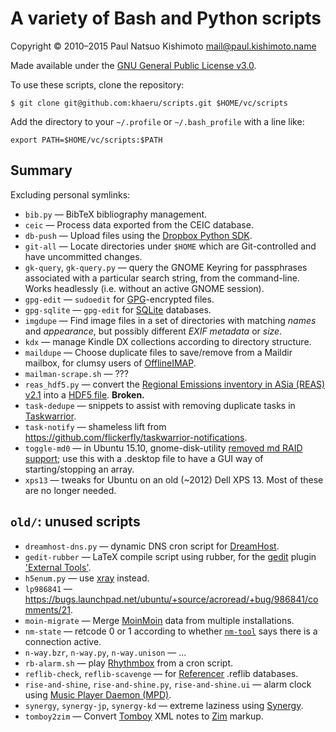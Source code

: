 # A variety of Bash and Python scripts

Copyright © 2010–2015 Paul Natsuo Kishimoto <mail@paul.kishimoto.name>

Made available under the [GNU General Public License v3.0](http://www.gnu.org/licenses/gpl-3.0.html).

To use these scripts, clone the repository:

    $ git clone git@github.com:khaeru/scripts.git $HOME/vc/scripts

Add the directory to your `~/.profile` or `~/.bash_profile` with a line like:

    export PATH=$HOME/vc/scripts:$PATH

## Summary
Excluding personal symlinks:

- `bib.py` — BibTeX bibliography management.
- `ceic` — Process data exported from the CEIC database.
- `db-push` — Upload files using the [Dropbox Python SDK](https://www.dropbox.com/developers/documentation/python).
- `git-all` — Locate directories under `$HOME` which are Git-controlled and have uncommitted changes.
- `gk-query`, `gk-query.py` — query the GNOME Keyring for passphrases associated with a particular search string, from the command-line. Works headlessly (i.e. without an active GNOME session).
- `gpg-edit` — `sudoedit` for [GPG](https://www.gnupg.org)-encrypted files.
- `gpg-sqlite` — `gpg-edit` for [SQLite](http://www.sqlite.org) databases.
- `imgdupe` — Find image files in a set of directories with matching *names* and *appearance*, but possibly different *EXIF metadata* or *size*.
- `kdx` — manage Kindle DX collections according to directory structure.
- `maildupe` — Choose duplicate files to save/remove from a Maildir mailbox, for clumsy users of [OfflineIMAP](http://offlineimap.org).
- `mailman-scrape.sh` — ???
- `reas_hdf5.py` — convert the [Regional Emissions inventory in ASia (REAS) v2.1](http://www.nies.go.jp/REAS/) into a [HDF5 file](http://en.wikipedia.org/wiki/Hierarchical_Data_Format#HDF5). **Broken.**
- `task-dedupe` — snippets to assist with removing duplicate tasks in [Taskwarrior](http://taskwarrior.org).
- `task-notify` — shameless lift from  https://github.com/flickerfly/taskwarrior-notifications.
- `toggle-md0` — in Ubuntu 15.10, gnome-disk-utility [removed md RAID support](https://git.gnome.org/browse/gnome-disk-utility/commit/?id=820e2d3d325aef3574e207a5df73e7480ed41dda); use this with a .desktop file to have a GUI way of starting/stopping an array.
- `xps13` — tweaks for Ubuntu on an old (~2012) Dell XPS 13. Most of these are no longer needed.

## `old/`: unused scripts

- `dreamhost-dns.py` — dynamic DNS cron script for [DreamHost](https://www.dreamhost.com).
- `gedit-rubber` — LaTeX compile script using rubber, for the [gedit](https://wiki.gnome.org/Apps/Gedit) plugin ['External Tools'](https://wiki.gnome.org/Apps/Gedit/Plugins/ExternalTools).
- `h5enum.py` — use [xray](http://github.com/xray/xray) instead.
- `lp986841` — https://bugs.launchpad.net/ubuntu/+source/acroread/+bug/986841/comments/21.
- `moin-migrate` — Merge [MoinMoin](https://moinmo.in) data from multiple installations.
- `nm-state` — retcode 0 or 1 according to whether [`nm-tool`](https://wiki.gnome.org/Projects/NetworkManager) says there is a connection active.
- `n-way.bzr`, `n-way.py`, `n-way.unison` — …
- `rb-alarm.sh` — play [Rhythmbox](https://wiki.gnome.org/Apps/Rhythmbox) from a cron script.
- `reflib-check`, `reflib-scavenge` — for [Referencer](https://launchpad.net/referencer) .reflib databases.
- `rise-and-shine`, `rise-and-shine.py`, `rise-and-shine.ui` — alarm clock using [Music Player Daemon (MPD)](http://www.musicpd.org).
- `synergy`, `synergy-jp`, `synergy-kd` — extreme laziness using [Synergy](http://synergy-project.org).
- `tomboy2zim` — Convert [Tomboy](https://wiki.gnome.org/Apps/Tomboy) XML notes to [Zim](http://zim-wiki.org) markup.
